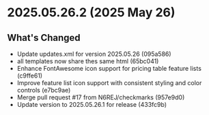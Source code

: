 # 2025.05.26.2 (2025 May 26)

## What's Changed

* Update updates.xml for version 2025.05.26 (095a586)
* all templates now share thes same html (65bc041)
* Enhance FontAwesome icon support for pricing table feature lists (c9ffe61)
* Improve feature list icon support with consistent styling and color controls (e7bc9ae)
* Merge pull request #17 from N6REJ/checkmarks (957e9d0)
* Update version to 2025.05.26.1 for release (433fc9b)


